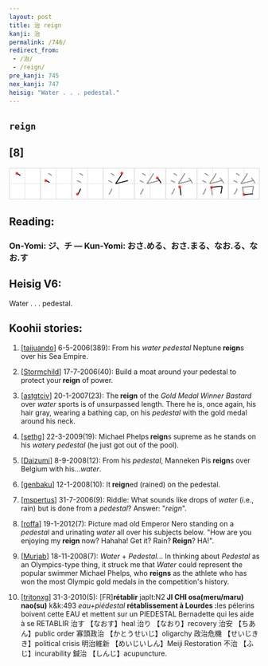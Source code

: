 ```yaml
---
layout: post
title: 治 reign
kanji: 治
permalink: /746/
redirect_from:
 - /治/
 - /reign/
pre_kanji: 745
nex_kanji: 747
heisig: "Water . . . pedestal."
---
```


## `reign`

## [8]

<div class="stroke"><img src="../images/E6B2BB.png" /></div>

## Reading:

### On-Yomi: ジ、チ &mdash; Kun-Yomi: おさ.める、おさ.まる、なお.る、なお.す

## Heisig V6:

Water . . . pedestal.

## Koohii stories:

1) [<a href="http://kanji.koohii.com/profile/taijuando">taijuando</a>] 6-5-2006(389): From his <em>water</em> <em>pedestal</em> Neptune<strong> reign</strong>s over his Sea Empire.

2) [<a href="http://kanji.koohii.com/profile/Stormchild">Stormchild</a>] 17-7-2006(40): Build a moat around your pedestal to protect your<strong> reign</strong> of power.

3) [<a href="http://kanji.koohii.com/profile/astgtciv">astgtciv</a>] 20-1-2007(23): The<strong> reign</strong> of the <em>Gold Medal Winner Bastard</em> over <em>water</em> sports is of unsurpassed length. There he is, once again, his hair gray, wearing a bathing cap, on his <em>pedestal</em> with the gold medal around his neck.

4) [<a href="http://kanji.koohii.com/profile/sethg">sethg</a>] 22-3-2009(19): Michael Phelps<strong> reign</strong>s supreme as he stands on his <em>water</em>y <em>pedestal</em> (he just got out of the pool).

5) [<a href="http://kanji.koohii.com/profile/Daizumi">Daizumi</a>] 8-9-2008(12): From his <em>pedestal</em>, Manneken Pis<strong> reign</strong>s over Belgium with his...<em>water</em>.

6) [<a href="http://kanji.koohii.com/profile/genbaku">genbaku</a>] 12-1-2008(10): It<strong> reign</strong>ed (rained) on the pedestal.

7) [<a href="http://kanji.koohii.com/profile/mspertus">mspertus</a>] 31-7-2006(9): Riddle: What sounds like drops of <em>water</em> (i.e., rain) but is done from a <em>pedestal</em>? Answer: &quot;<em>reign</em>&quot;.

8) [<a href="http://kanji.koohii.com/profile/roffa">roffa</a>] 19-1-2012(7): Picture mad old Emperor Nero standing on a <em>pedestal</em> and urinating <em>water</em> all over his subjects below. &quot;How are you enjoying my<strong> reign</strong> now? Hahaha! Get it? Rain?<strong> Reign</strong>? HA!&quot;.

9) [<a href="http://kanji.koohii.com/profile/Murjab">Murjab</a>] 18-11-2008(7): <em>Water</em> + <em>Pedestal</em>... In thinking about <em>Pedestal</em> as an Olympics-type thing, it struck me that <em>Water</em> could represent the popular swimmer Michael Phelps, who <strong>reigns</strong> as the athlete who has won the most Olympic gold medals in the competition&#039;s history.

10) [<a href="http://kanji.koohii.com/profile/tritonxg">tritonxg</a>] 31-3-2010(5): [FR]<strong>rétablir</strong> japlt:N2<strong> JI CHI osa(meru/maru) nao(su)</strong> k&amp;k:493<em> eau+piédestal </em><strong>rétablissement à Lourdes :</strong>les pélerins boivent cette EAU et mettent sur un PIEDESTAL Bernadette qui les aide à se RETABLIR 治す 【なおす】heal 治り 【なおり】recovery 治安 【ちあん】public order 寡頭政治 【かとうせいじ】oligarchy 政治危機 【せいじきき】political crisis 明治維新 【めいじいしん】Meiji Restoration 不治 【ふじ】incurability 鍼治 【しんじ】acupuncture.
